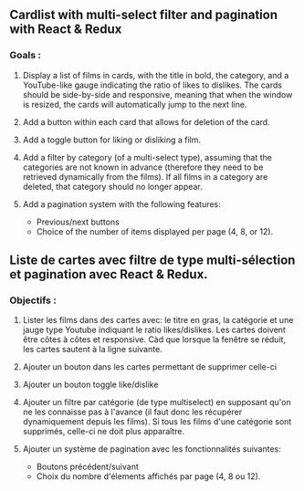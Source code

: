 ## Cardlist with multi-select filter and pagination with React & Redux


### Goals : 
1. Display a list of films in cards, with the title in bold, the category, and a YouTube-like gauge indicating the ratio of likes to dislikes. The cards    should be side-by-side and responsive, meaning that when the window is resized, the cards will automatically jump to the next line.

2. Add a button within each card that allows for deletion of the card.

3. Add a toggle button for liking or disliking a film.

4. Add a filter by category (of a multi-select type), assuming that the categories are not known in advance (therefore they need to be retrieved dynamically from the films). If all films in a category are deleted, that category should no longer appear.

5. Add a pagination system with the following features:
    * Previous/next buttons
    * Choice of the number of items displayed per page (4, 8, or 12).

## Liste de cartes avec filtre de type multi-sélection et pagination avec React & Redux.

### Objectifs :
1. Lister les films dans des cartes avec: le titre en gras, la catégorie et une jauge type Youtube indiquant le ratio likes/dislikes. Les cartes doivent être côtes à côtes et responsive. Càd que lorsque la fenêtre se réduit, les cartes sautent à la ligne suivante.

2. Ajouter un bouton dans les cartes permettant de supprimer celle-ci

3. Ajouter un bouton toggle like/dislike

4. Ajouter un filtre par catégorie (de type multiselect) en supposant qu'on ne les connaisse pas à l'avance (il faut donc les récupérer dynamiquement depuis les films). Si tous les films d'une catégorie sont supprimés, celle-ci ne doit plus apparaître.

5. Ajouter un système de pagination avec les fonctionnalités suivantes: 
    * Boutons précédent/suivant
    * Choix du nombre d'élements affichés par page (4, 8 ou 12).


